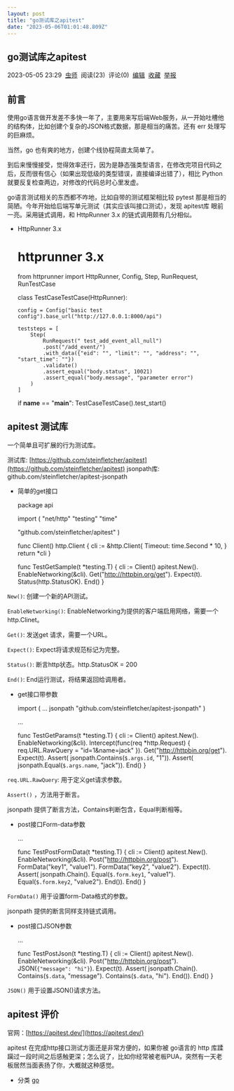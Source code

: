 ```yaml
---
layout: post
title: "go测试库之apitest"
date: "2023-05-06T01:01:48.809Z"
---
```

go测试库之apitest
-------------

2023-05-05 23:29  [虫师](https://www.cnblogs.com/fnng/)  阅读(23)  评论(0)  [编辑](https://i.cnblogs.com/EditPosts.aspx?postid=17375690)  [收藏](javascript:void(0))  [举报](javascript:void(0))

前言
--

使用go语言做开发差不多快一年了，主要用来写后端Web服务，从一开始吐槽他的结构体，比如创建个复杂的JSON格式数据，那是相当的痛苦。还有 err 处理写的巨麻烦。

当然，go 也有爽的地方，创建个线协程简直太简单了。

到后来慢慢接受，觉得效率还行，因为是静态强类型语言，在修改完项目代码之后，反而很有信心（如果出现低级的类型错误，直接编译出错了），相比 Python 就要反复检查两边，对修改的代码总时心里发虚。

go语言测试相关的东西都不咋地，比如自带的测试框架相比较 pytest 那是相当的简陋。今年开始给后端写单元测试（其实应该叫接口测试），发现 apitest库 眼前一亮。采用链式调用，和 HttpRunner 3.x 的链式调用颇有几分相似。

*   HttpRunner 3.x

    # httprunner 3.x 
    from httprunner import HttpRunner, Config, Step, RunRequest, RunTestCase
    
    
    class TestCaseTestCase(HttpRunner):
    
        config = Config("basic test config").base_url("http://127.0.0.1:8000/api")
    
        teststeps = [
            Step(
                RunRequest(" test_add_event_all_null")
                .post("/add_event/")
                .with_data({"eid": "", "limit": "", "address": "", "start_time": ""})
                .validate()
                .assert_equal("body.status", 10021)
                .assert_equal("body.message", "parameter error")
            )
        ]
    
    
    if __name__ == "__main__":
        TestCaseTestCase().test_start()
    

apitest 测试库
-----------

一个简单且可扩展的行为测试库。

测试库: [https://github.com/steinfletcher/apitest](https://github.com/steinfletcher/apitest) jsonpath库: github.com/steinfletcher/apitest-jsonpath

*   简单的get接口

    package api
    
    import (
     "net/http"
     "testing"
     "time"
    
     "github.com/steinfletcher/apitest"
    )
    
    func Client() http.Client {
     cli := &http.Client{
      Timeout: time.Second * 10,
     }
     return *cli
    }
    
    func TestGetSample(t *testing.T) {
     cli := Client()
     apitest.New().
        EnableNetworking(&cli).
      Get("http://httpbin.org/get").
      Expect(t).
      Status(http.StatusOK).
      End()
    }
    

`New()`: 创建一个新的API测试。

`EnableNetworking()`: EnableNetworking为提供的客户端启用网络，需要一个 http.Clinet。

`Get()`: 发送get 请求，需要一个URL。

`Expect()`: Expect将请求规范标记为完整。

`Status()`: 断言http状态。http.StatusOK = 200

`End()`: End运行测试，将结果返回给调用者。

*   get接口带参数

    import (
      ...
     jsonpath "github.com/steinfletcher/apitest-jsonpath"
    )
    
    ...
    
    func TestGetParams(t *testing.T) {
     cli := Client()
     apitest.New().
      EnableNetworking(&cli).
      Intercept(func(req *http.Request) {
       req.URL.RawQuery = "id=1&name=jack"
      }).
      Get("http://httpbin.org/get").
      Expect(t).
      Assert(
       jsonpath.Contains(`$.args.id`, "1")).
      Assert(
       jsonpath.Equal(`$.args.name`, "jack")).
      End()
    }
    

`req.URL.RawQuery`: 用于定义get请求参数。

`Assert()` ，方法用于断言。

jsonpath 提供了断言方法，Contains判断包含，Equal判断相等。

*   post接口Form-data参数

    ...
    
    func TestPostFormData(t *testing.T) {
     cli := Client()
     apitest.New().
      EnableNetworking(&cli).
      Post("http://httpbin.org/post").
      FormData("key1", "value1").
      FormData("key2", "value2").
      Expect(t).
      Assert(
       jsonpath.Chain().
        Equal(`$.form.key1`, "value1").
        Equal(`$.form.key2`, "value2").
        End()).
      End()
    }
    

`FormData()` 用于设置form-Data格式的参数。

jsonpath 提供的断言同样支持链式调用。

*   post接口JSON参数

    ...
    
    func TestPostJson(t *testing.T) {
     cli := Client()
     apitest.New().
      EnableNetworking(&cli).
      Post("http://httpbin.org/post").
      JSON(`{"message": "hi"}`).
      Expect(t).
      Assert(
       jsonpath.Chain().
        Contains(`$.data`, "message").
        Contains(`$.data`, "hi").
        End()).
      End()
    }
    

`JSON()` 用于设置JSON()请求方法。

apitest 评价
----------

官网：[https://apitest.dev/](https://apitest.dev/)

apitest 在完成http接口测试方面还是非常方便的，如果你被 go语言的 http 库蹂躏过一段时间之后感触更深；怎么说了，比如你经常被老板PUA，突然有一天老板居然当面表扬了你，大概就这种感觉。

*   分类 [go](https://www.cnblogs.com/fnng/category/2306751.html)